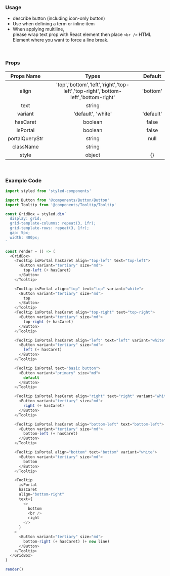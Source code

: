 <br />

### Usage

- describe button (including icon-only button)
- Use when defining a term or inline item
- When applying multiline,
  <br />
  please wrap text prop with React element then place `<br />` HTML Element where you want to force a line break.

<br />

### Props

|   Props Name   |                                       Types                                       |  Default  |
| :------------: | :-------------------------------------------------------------------------------: | :-------: |
|     align      | 'top','bottom','left','right','top-left','top-right','bottom-left','bottom-right' | 'bottom'  |
|      text      |                                      string                                       |           |
|    variant     |                                'default', 'white'                                 | 'default' |
|    hasCaret    |                                      boolean                                      |   false   |
|    isPortal    |                                      boolean                                      |   false   |
| portalQueryStr |                                      string                                       |   null    |
|   className    |                                      string                                       |           |
|     style      |                                      object                                       |    {}     |

<br />

### Example Code

```js
import styled from 'styled-components'

import Button from '@components/Button/Button'
import Tooltip from '@components/Tooltip/Tooltip'

const GridBox = styled.div`
  display: grid;
  grid-template-columns: repeat(3, 1fr);
  grid-template-rows: repeat(3, 1fr);
  gap: 5px;
  width: 400px;
`

const render = () => (
  <GridBox>
    <Tooltip isPortal hasCaret align="top-left" text="top-left">
      <Button variant="tertiary" size="md">
        top-left (+ hasCaret)
      </Button>
    </Tooltip>

    <Tooltip isPortal align="top" text="top" variant="white">
      <Button variant="tertiary" size="md">
        top
      </Button>
    </Tooltip>
    <Tooltip isPortal hasCaret align="top-right" text="top-right">
      <Button variant="tertiary" size="md">
        top-right (+ hasCaret)
      </Button>
    </Tooltip>

    <Tooltip isPortal hasCaret align="left" text="left" variant="white">
      <Button variant="tertiary" size="md">
        left (+ hasCaret)
      </Button>
    </Tooltip>

    <Tooltip isPortal text="basic button">
      <Button variant="primary" size="md">
        default
      </Button>
    </Tooltip>

    <Tooltip isPortal hasCaret align="right" text="right" variant="white">
      <Button variant="tertiary" size="md">
        right (+ hasCaret)
      </Button>
    </Tooltip>

    <Tooltip isPortal hasCaret align="bottom-left" text="bottom-left">
      <Button variant="tertiary" size="md">
        bottom-left (+ hasCaret)
      </Button>
    </Tooltip>

    <Tooltip isPortal align="bottom" text="bottom" variant="white">
      <Button variant="tertiary" size="md">
        bottom
      </Button>
    </Tooltip>

    <Tooltip
      isPortal
      hasCaret
      align="bottom-right"
      text={
        <>
          bottom
          <br />
          right
        </>
      }
    >
      <Button variant="tertiary" size="md">
        bottom-right (+ hasCaret) (+ new line)
      </Button>
    </Tooltip>
  </GridBox>
)

render()
```
